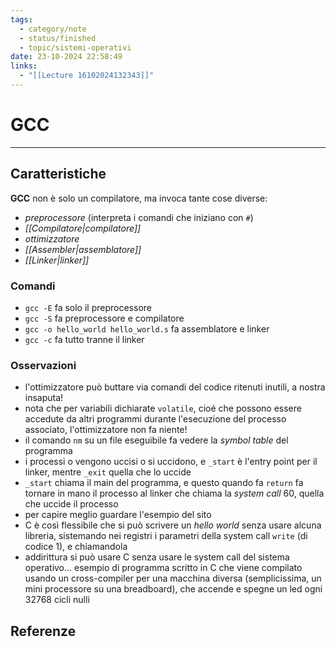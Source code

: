 ```yaml
---
tags:
  - category/note
  - status/finished
  - topic/sistemi-operativi
date: 23-10-2024 22:58:49
links:
  - "[[Lecture 16102024132343]]"
---
```

# GCC
---
## Caratteristiche
**GCC** non è solo un compilatore, ma invoca tante cose diverse:
- _preprocessore_ (interpreta i comandi che iniziano con `#`)
- _[[Compilatore|compilatore]]_
- _ottimizzatore_
- _[[Assembler|assemblatore]]_
- _[[Linker|linker]]_

### Comandi
- `gcc -E` fa solo il preprocessore
- `gcc -S` fa preprocessore e compilatore
- `gcc -o hello_world hello_world.s` fa assemblatore e linker
- `gcc -c` fa tutto tranne il linker

### Osservazioni
- l'ottimizzatore può buttare via comandi del codice ritenuti inutili, a nostra insaputa!
- nota che per variabili dichiarate `volatile`, cioé che possono essere accedute da altri programmi durante l'esecuzione del processo associato, l'ottimizzatore non fa niente!
- il comando `nm` su un file eseguibile fa vedere la _symbol table_ del programma
- i processi o vengono uccisi o si uccidono, e `_start` è l'entry point per il linker, mentre `_exit` quella che lo uccide
- `_start` chiama il main del programma, e questo quando fa `return` fa tornare in mano il processo al linker che chiama la _system call_ 60, quella che uccide il processo
- per capire meglio guardare l'esempio del sito
- C è così flessibile che si può scrivere un _hello world_ senza usare alcuna libreria, sistemando nei registri i parametri della system call `write` (di codice 1), e chiamandola
- addirittura si può usare C senza usare le system call del sistema operativo... esempio di programma scritto in C che viene compilato usando un cross-compiler per una macchina diversa (semplicissima, un mini processore su una breadboard), che accende e spegne un led ogni 32768 cicli nulli

## Referenze